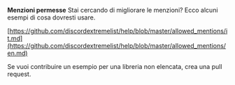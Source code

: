 **Menzioni permesse** Stai cercando di migliorare le menzioni? Ecco alcuni esempi di cosa dovresti usare.

[https://github.com/discordextremelist/help/blob/master/allowed_mentions/it.md](https://github.com/discordextremelist/help/blob/master/allowed_mentions/en.md)

Se vuoi contribuire un esempio per una libreria non elencata, crea una pull request.
